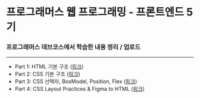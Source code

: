 # 프로그래머스 웹 프로그래밍 - 프론트엔드 5기

### 프로그래머스 데브코스에서 학습한 내용 정리 / 업로드

---

- Part 1: HTML 기본 구조 ([링크][1])
- Part 2: CSS 기본 구조 ([링크][2])
- Part 3: CSS 선택자, BoxModel, Position, Flex ([링크][3])
- Part 4: CSS Layout Practices & Figma to HTML ([링크][4])

[1]: https://github.com/eafiseemn/learn-html/tree/main/part1
[2]: https://github.com/eafiseemn/learn-html/tree/main/part2
[3]: https://github.com/eafiseemn/learn-html/tree/main/part3
[4]: https://github.com/eafiseemn/learn-html/tree/main/part4
